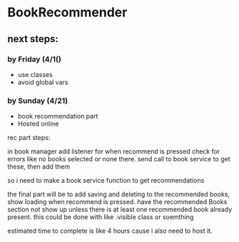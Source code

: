 # BookRecommender

## next steps:

### by Friday (4/1()
- use classes
- avoid global vars

### by Sunday (4/21)
- book recommendation part
- Hosted online


rec part steps:

in book manager add listener for when recommend is pressed 
    check for errors like no books selected or none there.
    send call to book service to get these, then add them

so i need to make a book service function to get recommendations

the final part will be to add saving and deleting to the recommended books,
show loading when recommend is pressed.
have the recommended Books section not show up unless there is at least one recommended book already present.
    this could be done with like .visible class or soemthing

estimated time to complete is like 4 hours cause i also need to host it.